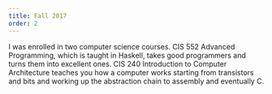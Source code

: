 ```yaml
---
title: Fall 2017
order: 2
---
```


I was enrolled in two computer science courses. CIS 552 Advanced Programming, which is taught in Haskell, takes good programmers and turns them into excellent ones. CIS 240 Introduction to Computer Architecture teaches you how a computer works starting from transistors and bits and working up the abstraction chain to assembly and eventually C.
